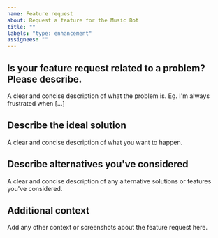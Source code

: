 ```yaml
---
name: Feature request
about: Request a feature for the Music Bot
title: ""
labels: "type: enhancement"
assignees: ""
---
```


<!-- Use Discord for questions: https://discord.gg/bRCvFy9 -->

## Is your feature request related to a problem? Please describe.

A clear and concise description of what the problem is. Eg. I'm always frustrated when [...]

## Describe the ideal solution

A clear and concise description of what you want to happen.

## Describe alternatives you've considered

A clear and concise description of any alternative solutions or features you've considered.

## Additional context

Add any other context or screenshots about the feature request here.

